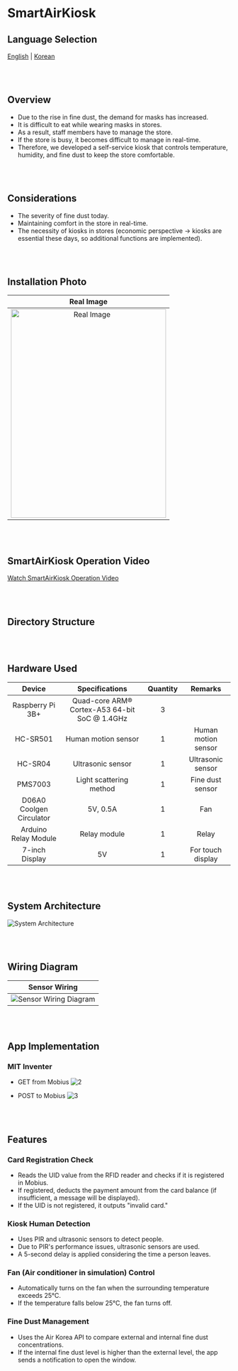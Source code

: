 # SmartAirKiosk

## Language Selection

[English](README.md) | [Korean](README_KR.md)

<br><br>

## Overview

- Due to the rise in fine dust, the demand for masks has increased.
- It is difficult to eat while wearing masks in stores.
- As a result, staff members have to manage the store.
- If the store is busy, it becomes difficult to manage in real-time.
- Therefore, we developed a self-service kiosk that controls temperature, humidity, and fine dust to keep the store comfortable.

<br><br>

## Considerations

- The severity of fine dust today.
- Maintaining comfort in the store in real-time.
- The necessity of kiosks in stores (economic perspective -> kiosks are essential these days, so additional functions are implemented).

<br><br>

## Installation Photo

<div align="center">
  
  | Real Image |
  |:---:|
  | <img src="https://github.com/user-attachments/assets/314c94d4-e6bc-4acf-934e-5a8bf56400b1" width="350px" height="470px" alt="Real Image"> |
</div>

<br><br>

## SmartAirKiosk Operation Video

[Watch SmartAirKiosk Operation Video](https://youtu.be/KF5rC-BnxO0)

<br><br>

## Directory Structure


<br><br>

## Hardware Used

| Device                | Specifications                                                                                                                                                                                                                                                                                                                                                                     | Quantity | Remarks                         |
|:------------------:|:----------------------------------------------------------------------------------------------------------------------------------------------------------------------------------------------------------------------------------------------------------------------------------------------------------------------------------------------------------------------:|:---:|:--------------------------:|
| Raspberry Pi 3B+   | Quad-core ARM® Cortex-A53 64-bit SoC @ 1.4GHz                                                                                                                                                                                                                                                                                                                                    | 3  |                            |
| HC-SR501  | Human motion sensor                                                                                                                                                                                                                                                                                                                                                              | 1  | Human motion sensor       |
| HC-SR04        | Ultrasonic sensor                                                                                                                                                                                                                                                                                                                                                              | 1  | Ultrasonic sensor                  |
| PMS7003            | Light scattering method                                                                                                                                                                                                                                                                                                                                              | 1  | Fine dust sensor                    |
| D06A0 Coolgen Circulator              |                         5V, 0.5A                                                                     |  1  | Fan |
| Arduino Relay Module            | Relay module                                                                                                                                                                                                                                                                                                                                                                     | 1  | Relay                     |
| 7-inch Display                 |   5V  |  1  |                 For touch display           |

<br><br>

## System Architecture

![System Architecture](https://github.com/user-attachments/assets/4c321007-3b18-4ea9-813b-6ff5827f3be3)

<br><br>

## Wiring Diagram

<div align="center">

  | Sensor Wiring | 
  |:---:|
  | <img src="https://github.com/user-attachments/assets/54dacca4-ecc6-4a91-9701-8f52dfa73992"  alt="Sensor Wiring Diagram"> |
</div>

<br><br>

## App Implementation

### MIT Inventer
- GET from Mobius
![2](https://github.com/user-attachments/assets/222d7ba7-0c47-4178-98b9-6ba8fb2832dc)

- POST to Mobius
![3](https://github.com/user-attachments/assets/257c163b-d529-4cd9-8b1f-c43a9f388afe)

<br><br>

## Features

### Card Registration Check
- Reads the UID value from the RFID reader and checks if it is registered in Mobius.
- If registered, deducts the payment amount from the card balance (if insufficient, a message will be displayed).
- If the UID is not registered, it outputs "invalid card."

### Kiosk Human Detection
- Uses PIR and ultrasonic sensors to detect people.
- Due to PIR's performance issues, ultrasonic sensors are used.
- A 5-second delay is applied considering the time a person leaves.

### Fan (Air conditioner in simulation) Control
- Automatically turns on the fan when the surrounding temperature exceeds 25°C.
- If the temperature falls below 25°C, the fan turns off.

### Fine Dust Management
- Uses the Air Korea API to compare external and internal fine dust concentrations.
- If the internal fine dust level is higher than the external level, the app sends a notification to open the window.
